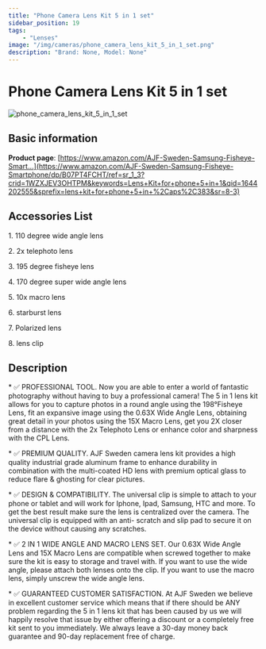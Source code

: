 ```yaml
---
title: "Phone Camera Lens Kit 5 in 1 set"
sidebar_position: 19
tags:
    - "Lenses"
image: "/img/cameras/phone_camera_lens_kit_5_in_1_set.png"
description: "Brand: None, Model: None"
---
```

# Phone Camera Lens Kit 5 in 1 set

![phone_camera_lens_kit_5_in_1_set](/img/cameras/phone_camera_lens_kit_5_in_1_set.png)

## Basic information

**Product page**: [https://www.amazon.com/AJF-Sweden-Samsung-Fisheye-Smart...](https://www.amazon.com/AJF-Sweden-Samsung-Fisheye-Smartphone/dp/B07PT4FCHT/ref=sr_1_3?crid=1WZXJEV3OHTPM&keywords=Lens+Kit+for+phone+5+in+1&qid=1644202555&sprefix=lens+kit+for+phone+5+in+%2Caps%2C383&sr=8-3)

## Accessories List

1\. 110 degree wide angle lens

 2\. 2x telephoto lens

 3\. 195 degree fisheye lens

 4\. 170 degree super wide angle lens

 5\. 10x macro lens

 6\. starburst lens

 7\. Polarized lens

 8\. lens clip

## Description

\* ✅ PROFESSIONAL TOOL\. Now you are able to enter a world of fantastic photography without having to buy a professional camera\! The 5 in 1 lens kit allows for you to capture photos in a round angle using the 198°Fisheye Lens, fit an expansive image using the 0\.63X Wide Angle Lens, obtaining great detail in your photos using the 15X Macro Lens, get you 2X closer from a distance with the 2x Telephoto Lens or enhance color and sharpness with the CPL Lens\.

 \* ✅ PREMIUM QUALITY\. AJF Sweden camera lens kit provides a high quality industrial grade aluminum frame to enhance durability in combination with the multi\-coated HD lens with premium optical glass to reduce flare & ghosting for clear pictures\.

 \* ✅ DESIGN & COMPATIBILITY\. The universal clip is simple to attach to your phone or tablet and will work for Iphone, Ipad, Samsung, HTC and more\. To get the best result make sure the lens is centralized over the camera\. The universal clip is equipped with an anti\- scratch and slip pad to secure it on the device without causing any scratches\.

 \* ✅ 2 IN 1 WIDE ANGLE AND MACRO LENS SET\. Our 0\.63X Wide Angle Lens and 15X Macro Lens are compatible when screwed together to make sure the kit is easy to storage and travel with\. If you want to use the wide angle, please attach both lenses onto the clip\. If you want to use the macro lens, simply unscrew the wide angle lens\.

 \* ✅ GUARANTEED CUSTOMER SATISFACTION\. At AJF Sweden we believe in excellent customer service which means that if there should be ANY problem regarding the 5 in 1 lens kit that has been caused by us we will happily resolve that issue by either offering a discount or a completely free kit sent to you immediately\. We always leave a 30\-day money back guarantee and 90\-day replacement free of charge\.

